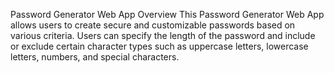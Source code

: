 Password Generator Web App
Overview
This Password Generator Web App allows users to create secure and customizable passwords based on various criteria. Users can specify the length of the password and include or exclude certain character types such as uppercase letters, lowercase letters, numbers, and special characters.
